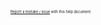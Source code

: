 <span style="font-size: 0.4em">[Report a mistake / issue](https://flumeapp.com/support/) with this help document.</span>